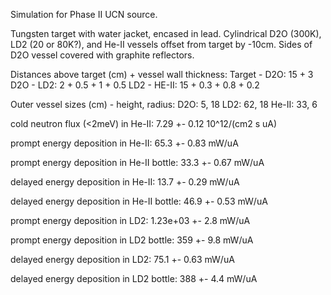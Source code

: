 Simulation for Phase II UCN source.

Tungsten target with water jacket, encased in lead.
Cylindrical D2O (300K), LD2 (20 or 80K?), and He-II vessels offset from target by -10cm.
Sides of D2O vessel covered with graphite reflectors.

Distances above target (cm) + vessel wall thickness:
Target - D2O: 15 + 3
D2O - LD2: 2 + 0.5 + 1 + 0.5
LD2 - HE-II: 15 + 0.3 + 0.8 + 0.2

Outer vessel sizes (cm) - height, radius:
D2O: 5, 18
LD2: 62, 18
He-II: 33, 6

cold neutron flux (<2meV) in He-II:
7.29 +- 0.12 10^12/(cm2 s uA)

prompt energy deposition in He-II:
65.3 +- 0.83 mW/uA

prompt energy deposition in He-II bottle:
33.3 +- 0.67 mW/uA

delayed energy deposition in He-II:
13.7 +- 0.29 mW/uA

delayed energy deposition in He-II bottle:
46.9 +- 0.53 mW/uA

prompt energy deposition in LD2:
1.23e+03 +- 2.8 mW/uA

prompt energy deposition in LD2 bottle:
359 +- 9.8 mW/uA

delayed energy deposition in LD2:
75.1 +- 0.63 mW/uA

delayed energy deposition in LD2 bottle:
388 +- 4.4 mW/uA

